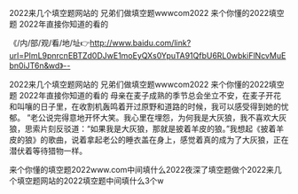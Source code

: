 2022来几个填空题网站的
兄弟们做填空题wwwcom2022
来个你懂的2022填空题
2022年直接你知道的看的


《/内/部/观/看/地/址👉http://www.baidu.com/link?url=PImL9pnrcnEBTZd0DJwE1moEyQXs0YpuTA91QfbU6RL0wbkiFlNcvMuEbn0iJT6n&wd》--

2022来几个填空题网站的
兄弟们做填空题wwwcom2022
来个你懂的2022填空题
2022年直接你知道的看的
母亲在麦子成熟的季节总会坐立不安，在麦子开花和叫嚷的日子里，在收割机轰鸣着开过原野和道路的时候，我可以感受得到她的忧郁。
”老公说完得意地开怀大笑。我心里在埋怨，为何我是大灰狼，我不喜欢大灰狼，思索片刻反驳道：“如果我是大灰狼，那就是披着羊皮的狼。”我想起《披着羊皮的狼》的歌曲，说着拿起老公的睡衣盖在身上，感觉着真的成为了大灰狼，正在潜伏着等待猎物一样。





来个你懂的填空题2022www.com中间填什么2022夜深了填空题做个2022来几个填空题网站的2022填空题中间填什么3个w
